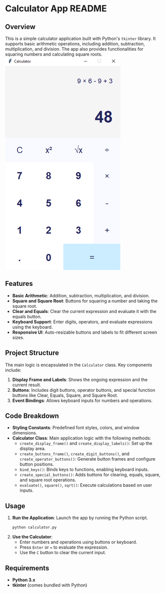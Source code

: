 # Calculator App README

## Overview
This is a simple calculator application built with Python's `tkinter` library. It supports basic arithmetic operations, including addition, subtraction, multiplication, and division. The app also provides functionalities for squaring numbers and calculating square roots.
![Calculator App](calculator.png)

## Features
- **Basic Arithmetic**: Addition, subtraction, multiplication, and division.
- **Square and Square Root**: Buttons for squaring a number and taking the square root.
- **Clear and Equals**: Clear the current expression and evaluate it with the equals button.
- **Keyboard Support**: Enter digits, operators, and evaluate expressions using the keyboard.
- **Responsive UI**: Auto-resizable buttons and labels to fit different screen sizes.

## Project Structure
The main logic is encapsulated in the `Calculator` class. Key components include:

1. **Display Frame and Labels**: Shows the ongoing expression and the current result.
2. **Buttons**: Includes digit buttons, operator buttons, and special function buttons like Clear, Equals, Square, and Square Root.
3. **Event Bindings**: Allows keyboard inputs for numbers and operations.

## Code Breakdown
- **Styling Constants**: Predefined font styles, colors, and window dimensions.
- **Calculator Class**: Main application logic with the following methods:
  - `create_display_frame()` and `create_display_labels()`: Set up the display area.
  - `create_buttons_frame()`, `create_digit_buttons()`, and `create_operator_buttons()`: Generate button frames and configure button positions.
  - `bind_keys()`: Binds keys to functions, enabling keyboard inputs.
  - `create_special_buttons()`: Adds buttons for clearing, equals, square, and square root operations.
  - `evaluate()`, `square()`, `sqrt()`: Execute calculations based on user inputs.

## Usage
1. **Run the Application**: Launch the app by running the Python script.
   ```bash
   python calculator.py
   ```
2. **Use the Calculator**:
   - Enter numbers and operations using buttons or keyboard.
   - Press `Enter` or `=` to evaluate the expression.
   - Use the `C` button to clear the current input.

## Requirements
- **Python 3.x**
- **tkinter** (comes bundled with Python)

